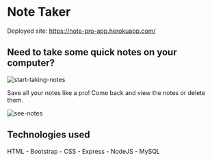 # Note Taker


Deployed site: https://note-pro-app.herokuapp.com/

## Need to take some quick notes on your computer?

![start-taking-notes](./public/img/home.png)

Save all your notes like a pro! Come back and view the notes or delete them.

![see-notes](./public/img/notes_page.png)

## Technologies used

HTML - Bootstrap - CSS - Express - NodeJS - MySQL